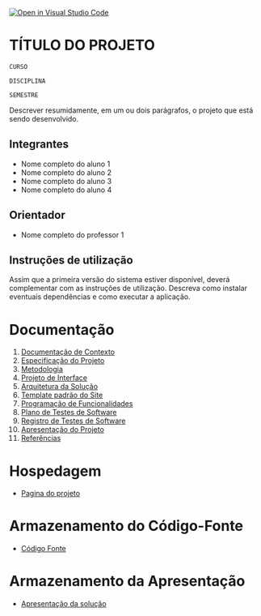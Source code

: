 [![Open in Visual Studio Code](https://classroom.github.com/assets/open-in-vscode-718a45dd9cf7e7f842a935f5ebbe5719a5e09af4491e668f4dbf3b35d5cca122.svg)](https://classroom.github.com/online_ide?assignment_repo_id=11091715&assignment_repo_type=AssignmentRepo)
# TÍTULO DO PROJETO

`CURSO`

`DISCIPLINA`

`SEMESTRE`

Descrever resumidamente, em um ou dois parágrafos, o projeto que está sendo desenvolvido.

## Integrantes

* Nome completo do aluno 1
* Nome completo do aluno 2
* Nome completo do aluno 3
* Nome completo do aluno 4

## Orientador

* Nome completo do professor 1

## Instruções de utilização

Assim que a primeira versão do sistema estiver disponível, deverá complementar com as instruções de utilização. Descreva como instalar eventuais dependências e como executar a aplicação.

# Documentação

<ol>
<li><a href="01-Documentação de Contexto.md"> Documentação de Contexto</a></li>
<li><a href="02-Especificação do Projeto.md"> Especificação do Projeto</a></li>
<li><a href="03-Metodologia.md"> Metodologia</a></li>
<li><a href="04-Projeto de Interface.md"> Projeto de Interface</a></li>
<li><a href="05-Arquitetura da Solução.md"> Arquitetura da Solução</a></li>
<li><a href="06-Template padrão do Site.md"> Template padrão do Site</a></li>
<li><a href="07-Programação de Funcionalidades.md"> Programação de Funcionalidades</a></li>
<li><a href="08-Plano de Testes de Software.md"> Plano de Testes de Software</a></li>
<li><a href="09-Registro de Testes de Software.md"> Registro de Testes de Software</a></li>
<li><a href="10-Apresentação do Projeto.md"> Apresentação do Projeto</a></li>
<li><a href="11-Referências.md"> Referências</a></li>
</ol>

# Hospedagem

* [Pagina do projeto](https://icei-puc-minas-pmv-si.github.io/pmv-si-2024-1-pe1-t4-si_t4_app_web_1osem2024_gp03/src/index.html)

# Armazenamento do Código-Fonte

* <a href="https://github.com/ICEI-PUC-Minas-PMV-SI/pmv-si-2024-1-pe1-t4-si_t4_app_web_1osem2024_gp03/blob/main/src/README.md">Código Fonte</a>

# Armazenamento da Apresentação

* <a href="presentation/README.md">Apresentação da solução</a>
